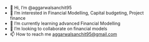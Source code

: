 - 👋 Hi, I’m @aggarwalsanchit95
- 👀 I’m interested in Financial Modelling, Capital budgeting, Project finance
- 🌱 I’m currently learning advanced Financial Modelling
- 💞️ I’m looking to collaborate on financial models
- 📫 How to reach me aggarwalsanchit95@gmail.com

<!---
aggarwalsanchit95/aggarwalsanchit95 is a ✨ special ✨ repository because its `README.md` (this file) appears on your GitHub profile.
You can click the Preview link to take a look at your changes.
--->
